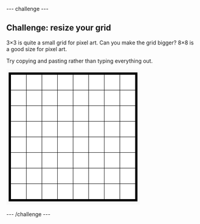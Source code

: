 --- challenge ---
## Challenge: resize your grid

3×3 is quite a small grid for pixel art. Can you make the grid bigger? 8×8 is a good size for pixel art.

Try copying and pasting rather than typing everything out.

![screenshot](../images/pixel-art-grid-8.png)

--- /challenge ---
